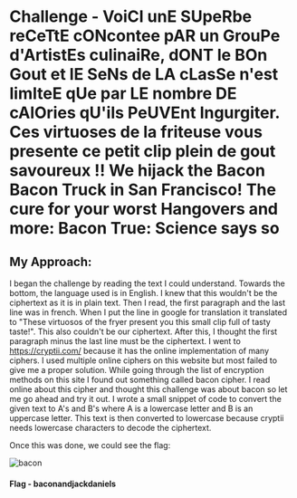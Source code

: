 # Challenge - VoiCI unE SUpeRbe reCeTtE cONcontee pAR un GrouPe d'ArtistEs culinaiRe, dONT le BOn Gout et lE SeNs de LA cLasSe n'est limIteE qUe par LE nombre DE cAlOries qU'ils PeUVEnt Ingurgiter. Ces virtuoses de la friteuse vous presente ce petit clip plein de gout savoureux !! We hijack the Bacon Bacon Truck in San Francisco! The cure for your worst Hangovers and more: Bacon True: Science says so

## My Approach:
I began the challenge by reading the text I could understand. Towards the bottom, the language used is in English. I knew that this wouldn't be the ciphertext as it is in plain text. Then I read, the first paragraph and the last line was in french. When I put the line in google for translation it translated to "These virtuosos of the fryer present you this small clip full of tasty taste!". This also couldn't be our ciphertext.
After this, I thought the first paragraph minus the last line must be the ciphertext. 
I went to https://cryptii.com/ because it has the online implementation of many ciphers. I used multiple online ciphers on this website but most failed to give me a proper solution. 
While going through the list of encryption methods on this site I found out something called bacon cipher. I read online about this cipher and thought this challenge was about bacon so let me go ahead and try it out.
I wrote a small snippet of code to convert the given text to A's and B's where A is a lowercase letter and B is an uppercase letter. This text is then converted to lowercase because cryptii needs lowercase characters to decode the ciphertext.

Once this was done, we could see the flag:

![bacon](https://user-images.githubusercontent.com/19536413/149803991-3a381b18-57e4-4075-9e07-abce2ca181e8.png)

#### Flag - baconandjackdaniels
